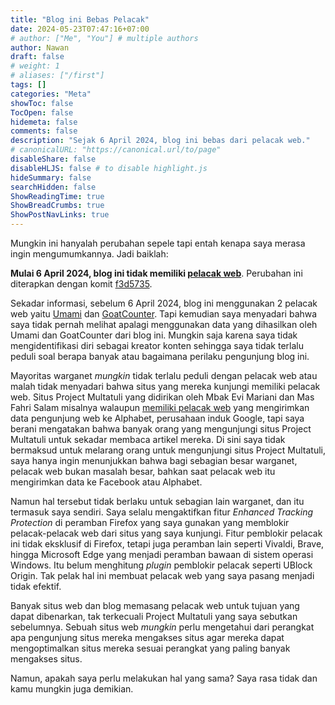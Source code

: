 ```yaml
---
title: "Blog ini Bebas Pelacak"
date: 2024-05-23T07:47:16+07:00
# author: ["Me", "You"] # multiple authors
author: Nawan
draft: false
# weight: 1
# aliases: ["/first"]
tags: []
categories: "Meta"
showToc: false
TocOpen: false
hidemeta: false
comments: false
description: "Sejak 6 April 2024, blog ini bebas dari pelacak web."
# canonicalURL: "https://canonical.url/to/page"
disableShare: false
disableHLJS: false # to disable highlight.js
hideSummary: false
searchHidden: false
ShowReadingTime: true
ShowBreadCrumbs: true
ShowPostNavLinks: true
---
```


Mungkin ini hanyalah perubahan sepele tapi entah kenapa saya merasa ingin mengumumkannya. Jadi baiklah:

**Mulai 6 April 2024, blog ini tidak memiliki [pelacak web](https://en.wikipedia.org/wiki/Web_tracking)**. Perubahan ini diterapkan dengan komit [f3d5735](https://github.com/nawan95/nawan/commit/f3d5735dea26cff74e0596787b8e48df1e18a076#diff-362d2bfcb2c94aa2f74d461e907aca6c7dc38211188173591a5bde2881571218).

Sekadar informasi, sebelum 6 April 2024, blog ini menggunakan 2 pelacak web yaitu [Umami](https://umami.is) dan [GoatCounter](https://www.goatcounter.com/). Tapi kemudian saya menyadari bahwa saya tidak pernah melihat apalagi menggunakan data yang dihasilkan oleh Umami dan GoatCounter dari blog ini. Mungkin saja karena saya tidak mengidentifikasi diri sebagai kreator konten sehingga saya tidak terlalu peduli soal berapa banyak atau bagaimana perilaku pengunjung blog ini.

Mayoritas warganet *mungkin* tidak terlalu peduli dengan pelacak web atau malah tidak menyadari bahwa situs yang mereka kunjungi memiliki pelacak web. Situs Project Multatuli yang didirikan oleh Mbak Evi Mariani dan Mas Fahri Salam misalnya walaupun [memiliki pelacak web](https://themarkup.org/blacklight?url=projectmultatuli.org%2F&device=desktop&location=us&force=false) yang mengirimkan data pengunjung web ke Alphabet, perusahaan induk Google, tapi saya berani mengatakan bahwa banyak orang yang mengunjungi situs Project Multatuli untuk sekadar membaca artikel mereka. Di sini saya tidak bermaksud untuk melarang orang untuk mengunjungi situs Project Multatuli, saya hanya ingin menunjukkan bahwa bagi sebagian besar warganet, pelacak web bukan masalah besar, bahkan saat pelacak web itu mengirimkan data ke Facebook atau Alphabet.

Namun hal tersebut tidak berlaku untuk sebagian lain warganet, dan itu termasuk saya sendiri. Saya selalu mengaktifkan fitur *Enhanced Tracking Protection* di peramban Firefox yang saya gunakan yang memblokir pelacak-pelacak web dari situs yang saya kunjungi. Fitur pemblokir pelacak ini tidak eksklusif di Firefox, tetapi juga peramban lain seperti Vivaldi, Brave, hingga Microsoft Edge yang menjadi peramban bawaan di sistem operasi Windows. Itu belum menghitung *plugin* pemblokir pelacak seperti UBlock Origin. Tak pelak hal ini membuat pelacak web yang saya pasang menjadi tidak efektif.

Banyak situs web dan blog memasang pelacak web untuk tujuan yang dapat dibenarkan, tak terkecuali Project Multatuli yang saya sebutkan sebelumnya. Sebuah situs web *mungkin* perlu mengetahui dari perangkat apa pengunjung situs mereka mengakses situs agar mereka dapat mengoptimalkan situs mereka sesuai perangkat yang paling banyak mengakses situs.

Namun, apakah saya perlu melakukan hal yang sama? Saya rasa tidak dan kamu mungkin juga demikian.
